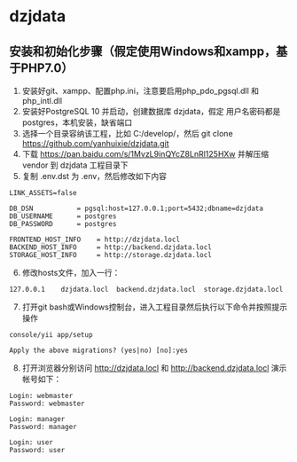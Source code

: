 # dzjdata

## 安装和初始化步骤（假定使用Windows和xampp，基于PHP7.0）
1. 安装好git、xampp、配置php.ini，注意要启用php_pdo_pgsql.dll 和 php_intl.dll  
2. 安装好PostgreSQL 10 并启动，创建数据库 dzjdata，假定 用户名密码都是 postgres，本机安装，缺省端口  
3. 选择一个目录容纳该工程，比如 C:/develop/，然后 git clone https://github.com/yanhuixie/dzjdata.git  
4. 下载 https://pan.baidu.com/s/1MvzL9inQYcZ8LnRl125HXw 并解压缩vendor 到 dzjdata 工程目录下  
5. 复制 .env.dst 为 .env，然后修改如下内容  
```shell
LINK_ASSETS=false

DB_DSN           = pgsql:host=127.0.0.1;port=5432;dbname=dzjdata
DB_USERNAME      = postgres
DB_PASSWORD      = postgres

FRONTEND_HOST_INFO    = http://dzjdata.locl
BACKEND_HOST_INFO     = http://backend.dzjdata.locl
STORAGE_HOST_INFO     = http://storage.dzjdata.locl
```
6. 修改hosts文件，加入一行：
```shell
127.0.0.1    dzjdata.locl  backend.dzjdata.locl  storage.dzjdata.locl
```
7. 打开git bash或Windows控制台，进入工程目录然后执行以下命令并按照提示操作  
```shell
console/yii app/setup

Apply the above migrations? (yes|no) [no]:yes
```
8. 打开浏览器分别访问 http://dzjdata.locl 和 http://backend.dzjdata.locl 演示帐号如下：
```shell
Login: webmaster
Password: webmaster

Login: manager
Password: manager

Login: user
Password: user
```
